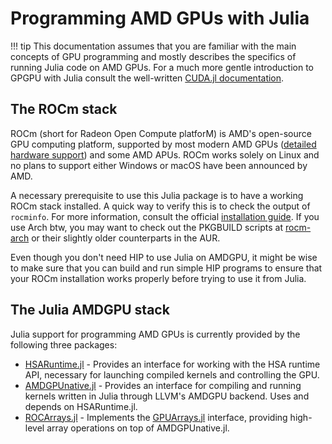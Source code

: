# Programming AMD GPUs with Julia

!!! tip
    This documentation assumes that you are familiar with the main concepts of GPU programming and mostly describes the specifics of running Julia code on AMD GPUs.
    For a much more gentle introduction to GPGPU with Julia consult the well-written [CUDA.jl documentation](https://juliagpu.gitlab.io/CUDA.jl).

## The ROCm stack

ROCm (short for Radeon Open Compute platforM) is AMD's open-source GPU computing platform, supported by most modern AMD GPUs ([detailed hardware support](https://github.com/RadeonOpenCompute/ROCm#hardware-and-software-support)) and some AMD APUs.
ROCm works solely on Linux and no plans to support either Windows or macOS have been announced by AMD.

A necessary prerequisite to use this Julia package is to have a working ROCm stack installed.
A quick way to verify this is to check the output of `rocminfo`.
For more information, consult the official [installation guide](https://rocmdocs.amd.com/en/latest/Installation_Guide/Installation-Guide.html).
If you use Arch btw, you may want to check out the PKGBUILD scripts at [rocm-arch](https://github.com/rocm-arch/rocm-arch) or their slightly older counterparts in the AUR.

Even though you don't need HIP to use Julia on AMDGPU, it might be wise to make sure that you can build and run simple HIP programs to ensure that your ROCm installation works properly before trying to use it from Julia.

## The Julia AMDGPU stack

Julia support for programming AMD GPUs is currently provided by the following three packages:

* [HSARuntime.jl](https://github.com/jpsamaroo/HSARuntime.jl) - Provides an interface for working with the HSA runtime API, necessary for launching compiled kernels and controlling the GPU.
* [AMDGPUnative.jl](https://github.com/JuliaGPU/AMDGPUnative.jl) - Provides an interface for compiling and running kernels written in Julia through LLVM's AMDGPU backend. Uses and depends on HSARuntime.jl.
* [ROCArrays.jl](https://github.com/jpsamaroo/ROCArrays.jl) - Implements the [GPUArrays.jl](https://github.com/JuliaGPU/GPUArrays.jl) interface, providing high-level array operations on top of AMDGPUnative.jl.

